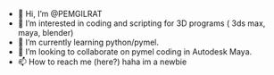 - 👋 Hi, I’m @PEMGILRAT
- 👀 I’m interested in coding and scripting for 3D programs ( 3ds max, maya, blender) 
- 🌱 I’m currently learning python/pymel. 
- 💞️ I’m looking to collaborate on pymel coding in Autodesk Maya. 
- 📫 How to reach me (here?) haha im a newbie 

<!---
PEMGILRAT/PEMGILRAT is a ✨ special ✨ repository because its `README.md` (this file) appears on your GitHub profile.
You can click the Preview link to take a look at your changes.
--->
